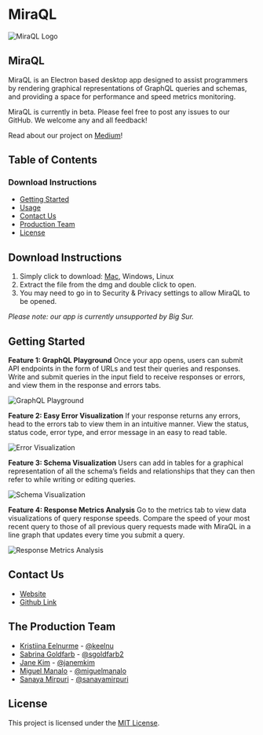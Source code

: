 # MiraQL

![MiraQL Logo](https://res.cloudinary.com/dbo7cxsfs/image/upload/v1609901771/MiraQL%20Readme%20Logo.png)

## MiraQL

MiraQL is an Electron based desktop app designed to assist programmers by rendering graphical representations of GraphQL queries and schemas, and providing a space for performance and speed metrics monitoring.

MiraQL is currently in beta. Please feel free to post any issues to our GitHub. We welcome any and all feedback!

Read about our project on [Medium](https://medium.com/@jane.minhyung.kim/introducing-miraql-the-next-generation-graphql-gui-cd03adb80ed2)!

## Table of Contents 

### Download Instructions
- [Getting Started](#download-instructions)
- [Usage](#getting-started)
- [Contact Us](#contact-us)
- [Production Team](#the-production-team)
- [License](#license)

## Download Instructions
1. Simply click to download: [Mac](https://www.dropbox.com/s/hofkrmcn5juocka/MiraQL-Mac-Beta.dmg?dl=0), Windows, Linux
2. Extract the file from the dmg and double click to open.
3. You may need to go in to Security & Privacy settings to allow MiraQL to be opened.

_Please note: our app is currently unsupported by Big Sur._

## Getting Started
**Feature 1: GraphQL Playground**
Once your app opens, users can submit API endpoints in the form of URLs and test their queries and responses. Write and submit queries in the input field to receive responses or errors, and view them in the response and errors tabs.

![GraphQL Playground](https://res.cloudinary.com/dbo7cxsfs/image/upload/v1610028283/MiraQL/Feature%201%20-%20GraphQL%20Playground.gif)

**Feature 2: Easy Error Visualization**
If your response returns any errors, head to the errors tab to view them in an intuitive manner. View the status, status code, error type, and error message in an easy to read table.

![Error Visualization](https://res.cloudinary.com/dbo7cxsfs/image/upload/v1610027901/MiraQL/Feature%202%20-%20Error%20Visualization.gif)

**Feature 3: Schema Visualization**
Users can add in tables for a graphical representation of all the schema’s fields and relationships that they can then refer to while writing or editing queries.

![Schema Visualization](https://res.cloudinary.com/dbo7cxsfs/image/upload/v1610027538/MiraQL/Feature%203%20-%20Schema%20Visualization.gif)

**Feature 4: Response Metrics Analysis**
Go to the metrics tab to view data visualizations of query response speeds. Compare the speed of your most recent query to those of all previous query requests made with MiraQL in a line graph that updates every time you submit a query.

![Response Metrics Analysis](https://res.cloudinary.com/dbo7cxsfs/image/upload/v1610027281/MiraQL/Feature%204%20-%20Dynamic%20Query%20Response.gif)

## Contact Us
* [Website](https://miraql.org)
* [Github Link](https://github.com/oslabs-beta/miraql)

## The Production Team
* [Kristiina Eelnurme](https://www.linkedin.com/in/kristiina-eelnurme/) - [@keelnu](https://github.com/keelnu) 
* [Sabrina Goldfarb](https://www.linkedin.com/in/sabrinagoldfarb/) - [@sgoldfarb2](https://github.com/sgoldfarb2)
* [Jane Kim](https://www.linkedin.com/in/janeminhyungkim/) - [@janemkim](https://github.com/miguelmanalo)
* [Miguel Manalo](https://www.linkedin.com/in/mmanalo/) - [@miguelmanalo](https://github.com/miguelmanalo)
* [Sanaya Mirpuri](https://www.linkedin.com/in/sanayamirpuri/) - [@sanayamirpuri](https://github.com/sanayamirpuri)

## License
This project is licensed under the [MIT License](https://opensource.org/licenses/mit-license.php).
